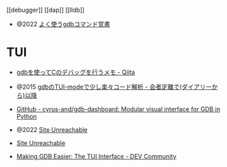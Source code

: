 [[debugger]] [[dap]] [[lldb]]

- @2022 [よく使うgdbコマンド覚書](https://zenn.dev/hosu/articles/5d0eb1cf475bf4)
# TUI
- [gdbを使ってCのデバッグを行うメモ - Qiita](https://qiita.com/edo_m18/items/fee0ab976bf9181f5712)

- @2015 [gdbのTUI-modeで少し楽々コード解析 - 会者定離で(ダイアリーから)以降](https://murase-syuka.hatenablog.com/entry/20150912/1442021005)
- [GitHub - cyrus-and/gdb-dashboard: Modular visual interface for GDB in Python](https://github.com/cyrus-and/gdb-dashboard)

- @2022 [Site Unreachable](https://jhalfmoon.com/dbc/2022/04/27/%E3%81%90%E3%81%A0%E3%81%90%E3%81%A0%E4%BD%8E%E3%83%AC%E3%83%99%E3%83%AB%E3%83%97%E3%83%AD%E3%82%B0%E3%83%A9%E3%83%9F%E3%83%B3%E3%82%B061-arm64aarch64%E3%80%81gdb-tui/)

- [Site Unreachable](http://safx-dev.blogspot.com/2014/04/cgdbgdbtuigo.html)
- [Making GDB Easier: The TUI Interface - DEV Community](https://dev.to/irby/making-gdb-easier-the-tui-interface-15l2)
